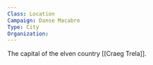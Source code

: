 ```yaml
---
Class: Location
Campaign: Danse Macabre
Type: City
Organization:
---
```

The capital of the elven country [[Craeg Trela]].